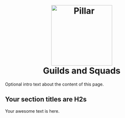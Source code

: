 <h1 align="center">
  <a title="Building financial tools for Canada's entrepreneurs" href="https://pillar.financial">
    <img alt="Pillar" width="200px" src="https://avatars.githubusercontent.com/u/86977965?s=200&v=4" />
    <br/>
  </a>
  Guilds and Squads
</h1>

Optional intro text about the content of this page.

## Your section titles are H2s
Your awesome text is here.